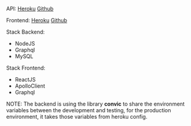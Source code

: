 API:
[Heroku](https://yummpizza-api.herokuapp.com/)
[Github](https://github.com/yummipizza/api)

Frontend:
[Heroku](https://yummipizza-frontend.herokuapp.com/)
[Github](https://github.com/yummipizza/client)

Stack Backend:

- NodeJS
- Graphql
- MySQL

Stack Frontend:

- ReactJS
- ApolloClient
- Graphql

NOTE: The backend is using the library **convic** to share the environment variables between the development and testing, for the production environment, it takes those variables from heroku config.
